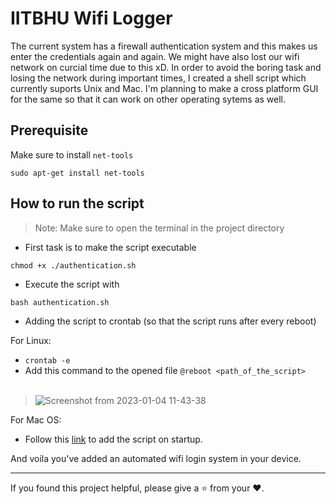 # IITBHU Wifi Logger
The current system has a firewall authentication system and this makes us enter the credentials again and again. We might have also lost our wifi network on curcial time due to this xD. In order to avoid the boring task and losing the network during important times, I created a shell script which currently suports Unix and Mac. I'm planning to make a cross platform GUI for the same so that it can work on other operating sytems as well.

## Prerequisite
Make sure to install `net-tools`
```
sudo apt-get install net-tools
```
## How to run the script
> Note: Make sure to open the terminal in the project directory
- First task is to make the script executable
```
chmod +x ./authentication.sh
```
- Execute the script with
```
bash authentication.sh
```
- Adding the script to crontab (so that the script runs after every reboot)

For Linux:
  - `crontab -e`
  - Add this command to the opened file `@reboot <path_of_the_script>` <br></br>
  > ![Screenshot from 2023-01-04 11-43-38](https://user-images.githubusercontent.com/76884959/210495096-d4067e61-a09a-4e0e-b058-e2ecd9c83290.png)

For Mac OS:
- Follow this [link](https://stackoverflow.com/questions/6442364/running-script-upon-login-in-mac-os-x#:~:text=478-,Follow%20this%3A,-start%20Automator.app) to add the script on startup.

And voila you've added an automated wifi login system in your device.

---
If you found this project helpful, please give a ⭐ from your ♥.
